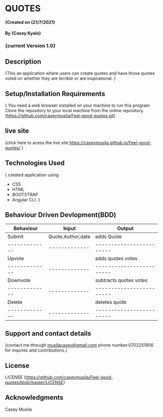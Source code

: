 # QUOTES

#### {Created on {21/7/2021}
#### By **{Casey Kyalo}**
### {current Version 1.0}
## Description
{This  an application where users can create quotes and have those quotes voted on whether they are terrible or are inspirational. }

## Setup/Installation Requirements
{ You need a web browser installed on your machine to run this program
Clone the repository to your local machine from the online repository.(https://github.com/caseymusila/Feel-good-quotes.git)

## live site
{click here to acess the live site https://caseymusila.github.io/Feel-good-quotes/
}

## Technologies Used
{ created application using
* CSS
* HTML
* BOOTSTRAP
*  Angular CLI.
}

## Behaviour Driven Devlopment(BDD)

| Behaviour                |  Input                | Output                 |
| -------------            | -------------         |------------------------|
| Submit                   | Quote,Author,date     | adds Quote             |
| -------------            | -------------         |------------------------|
| Upvote                   |                       | adds quotes votes      |   
| -------------            | -------------         |------------------------| 
| Downvote                 |                       | subtracts quotes votes |
| -------------            | -------------         |------------------------|
| Delete                   |                       | deletes quote          |
| -------------            | -------------         |------------------------|


                                         
## Support and contact details
{contact me through musilacasey@gmail.com 
phone number:0702251956 for inquries and contributions.}

## License
LICENSE (https://github.com/caseymusila/Feel-good-quotes/blob/master/LICENSE)


## Acknowledgments
Casey Musila
